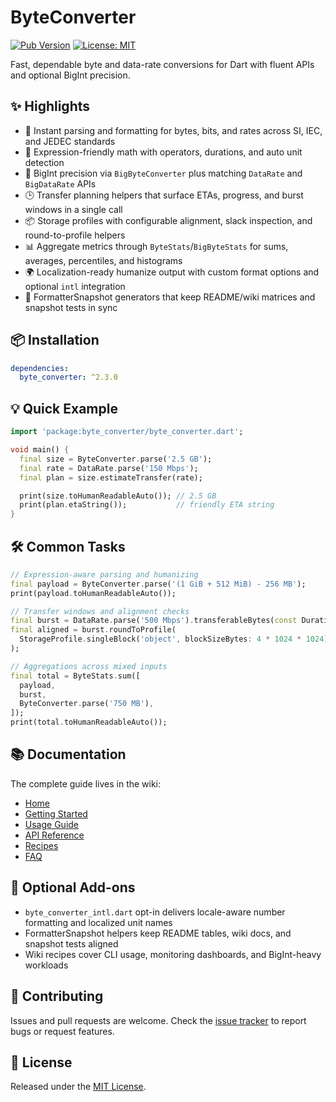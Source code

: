 # ByteConverter

[![Pub Version](https://img.shields.io/pub/v/byte_converter)](https://pub.dev/packages/byte_converter)
[![License: MIT](https://img.shields.io/badge/License-MIT-blue.svg)](LICENSE)

Fast, dependable byte and data-rate conversions for Dart with fluent APIs and optional BigInt precision.

## ✨ Highlights

- 🚀 Instant parsing and formatting for bytes, bits, and rates across SI, IEC, and JEDEC standards
- 🧮 Expression-friendly math with operators, durations, and auto unit detection
- 🧠 BigInt precision via `BigByteConverter` plus matching `DataRate` and `BigDataRate` APIs
- 🕒 Transfer planning helpers that surface ETAs, progress, and burst windows in a single call
- 📦 Storage profiles with configurable alignment, slack inspection, and round-to-profile helpers
- 📊 Aggregate metrics through `ByteStats`/`BigByteStats` for sums, averages, percentiles, and histograms
- 🌍 Localization-ready humanize output with custom format options and optional `intl` integration
- 🧾 FormatterSnapshot generators that keep README/wiki matrices and snapshot tests in sync

## 📦 Installation

```yaml
dependencies:
  byte_converter: ^2.3.0
```

## 💡 Quick Example

```dart
import 'package:byte_converter/byte_converter.dart';

void main() {
  final size = ByteConverter.parse('2.5 GB');
  final rate = DataRate.parse('150 Mbps');
  final plan = size.estimateTransfer(rate);

  print(size.toHumanReadableAuto()); // 2.5 GB
  print(plan.etaString());           // friendly ETA string
}
```

## 🛠️ Common Tasks

```dart
// Expression-aware parsing and humanizing
final payload = ByteConverter.parse('(1 GiB + 512 MiB) - 256 MB');
print(payload.toHumanReadableAuto());

// Transfer windows and alignment checks
final burst = DataRate.parse('500 Mbps').transferableBytes(const Duration(seconds: 10));
final aligned = burst.roundToProfile(
  StorageProfile.singleBlock('object', blockSizeBytes: 4 * 1024 * 1024),
);

// Aggregations across mixed inputs
final total = ByteStats.sum([
  payload,
  burst,
  ByteConverter.parse('750 MB'),
]);
print(total.toHumanReadableAuto());
```

## 📚 Documentation

The complete guide lives in the wiki:

- [Home](https://github.com/ArunPrakashG/byte_converter/wiki)
- [Getting Started](https://github.com/ArunPrakashG/byte_converter/wiki/Getting-Started)
- [Usage Guide](https://github.com/ArunPrakashG/byte_converter/wiki/Usage)
- [API Reference](https://github.com/ArunPrakashG/byte_converter/wiki/API-Reference)
- [Recipes](https://github.com/ArunPrakashG/byte_converter/wiki/Recipes)
- [FAQ](https://github.com/ArunPrakashG/byte_converter/wiki/FAQ)

## 🔌 Optional Add-ons

- `byte_converter_intl.dart` opt-in delivers locale-aware number formatting and localized unit names
- FormatterSnapshot helpers keep README tables, wiki docs, and snapshot tests aligned
- Wiki recipes cover CLI usage, monitoring dashboards, and BigInt-heavy workloads

## 🤝 Contributing

Issues and pull requests are welcome. Check the [issue tracker](https://github.com/ArunPrakashG/byte_converter/issues) to report bugs or request features.

## 📄 License

Released under the [MIT License](LICENSE).

```

```
